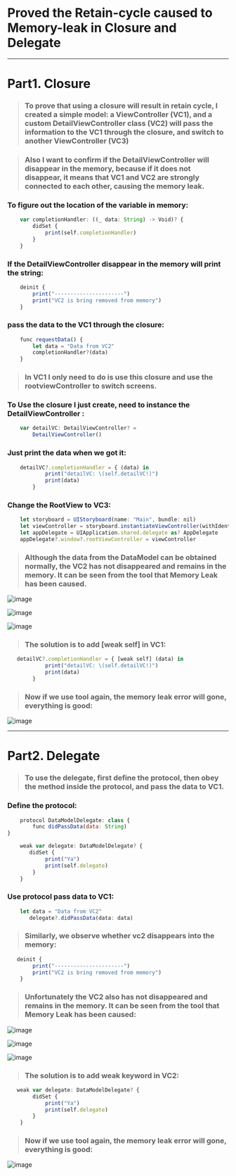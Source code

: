 # Proved the Retain-cycle caused to Memory-leak in Closure and Delegate
***

# Part1. Closure
>### To prove that using a closure will result in retain cycle, I created a simple model: a ViewController (VC1), and a custom DetailViewController class (VC2) will pass the information to the VC1 through the closure, and switch to another ViewController (VC3)

>### Also I want to confirm if the DetailViewController will disappear in the memory, because if it does not disappear, it means that **VC1 and VC2 are strongly connected to each other, causing the memory leak**.

### To figure out the location of the variable in memory:
```javascript
    var completionHandler: ((_ data: String) -> Void)? {
        didSet {
            print(self.completionHandler)
        }
    } 
```
### If the DetailViewController disappear in the memory will print the string:
```javascript
    deinit {
        print("----------------------")
        print("VC2 is bring removed from memory")
    }
```
### pass the data to the VC1 through the closure:
```javascript
    func requestData() {
        let data = "Data from VC2"
        completionHandler?(data)
    }
```

>### In VC1 I only need to do is use this closure and use the rootviewController to switch screens.


### To Use the closure I just create, need to instance the DetailViewController :
```javascript
	var detailVC: DetailViewController? = 
		DetailViewController()

```
### Just print the data when we got it:
```javascript
	detailVC?.completionHandler = { (data) in
            print("detailVC: \(self.detailVC!)")
            print(data)
        }
```

### Change the RootView to VC3:
```javascript
 	let storyboard = UIStoryboard(name: "Main", bundle: nil)
 	let viewController = storyboard.instantiateViewController(withIdentifier: "VC3")
    let appDelegate = UIApplication.shared.delegate as? AppDelegate
    appDelegate?.window?.rootViewController = viewController
```


>### Although the data from the DataModel can be obtained normally, the VC2 has not disappeared and remains in the memory. It can be seen from the tool that Memory Leak has been caused.

![image](https://github.com/SpockHsueh/Retain-cycle-and-Memory-leak/blob/master/%E8%9E%A2%E5%B9%95%E5%BF%AB%E7%85%A7%202018-09-02%20%E4%B8%8B%E5%8D%888.54.38.png)

![image](https://github.com/SpockHsueh/Retain-cycle-and-Memory-leak/blob/master/%E8%9E%A2%E5%B9%95%E5%BF%AB%E7%85%A7%202018-09-02%20%E4%B8%8B%E5%8D%888.54.54.png)

![image](https://github.com/SpockHsueh/Retain-cycle-and-Memory-leak/blob/master/%E8%9E%A2%E5%B9%95%E5%BF%AB%E7%85%A7%202018-09-02%20%E4%B8%8B%E5%8D%889.00.22.png)

>### The solution is to add [weak self] in VC1:

```javascript
   detailVC?.completionHandler = { [weak self] (data) in
            print("detailVC: \(self.detailVC!)")
            print(data)
        }
```
>### Now if we use tool again, the memory leak error will gone, everything is good:

![image](https://github.com/SpockHsueh/Retain-cycle-and-Memory-leak/blob/master/%E8%9E%A2%E5%B9%95%E5%BF%AB%E7%85%A7%202018-09-02%20%E4%B8%8B%E5%8D%889.05.01.png)
***

# Part2. Delegate
>### To use the delegate, first define the protocol, then obey the method inside the protocol, and pass the data to VC1.

### Define the protocol:
```javascript
	protocol DataModelDelegate: class {
    	func didPassData(data: String)
}

    weak var delegate: DataModelDelegate? {
       didSet {
            print("Ya")
            print(self.delegate)
        }
    }
```
### Use protocol pass data to VC1:
```javascript
    let data = "Data from VC2"
       delegate?.didPassData(data: data)
```

>### Similarly, we observe whether vc2 disappears into the memory:

```javascript
   deinit {
        print("----------------------")
        print("VC2 is bring removed from memory")
    }
```

>### Unfortunately the VC2 also has not disappeared and remains in the memory. It can be seen from the tool that Memory Leak has been caused:

![image](https://github.com/SpockHsueh/Retain-cycle-and-Memory-leak/blob/master/%E8%9E%A2%E5%B9%95%E5%BF%AB%E7%85%A7%202018-09-03%20%E4%B8%8A%E5%8D%8812.36.14.png)

![image](https://github.com/SpockHsueh/Retain-cycle-and-Memory-leak/blob/master/%E8%9E%A2%E5%B9%95%E5%BF%AB%E7%85%A7%202018-09-03%20%E4%B8%8A%E5%8D%8812.36.20.png)

![image](https://github.com/SpockHsueh/Retain-cycle-and-Memory-leak/blob/master/%E8%9E%A2%E5%B9%95%E5%BF%AB%E7%85%A7%202018-09-03%20%E4%B8%8A%E5%8D%8812.37.47.png)

>### The solution is to add weak keyword in VC2:
```javascript
   weak var delegate: DataModelDelegate? {
        didSet {
            print("Ya")
            print(self.delegate)
        }
    }
```

>### Now if we use tool again, the memory leak error will gone, everything is good:

![image](https://github.com/SpockHsueh/Retain-cycle-and-Memory-leak/blob/master/%E8%9E%A2%E5%B9%95%E5%BF%AB%E7%85%A7%202018-09-03%20%E4%B8%8A%E5%8D%8812.43.55.png)
